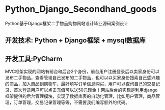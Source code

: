 # Python_Django_Secondhand_goods
Python基于Django框架二手物品购物网站设计毕业源码案例设计
## 开发技术: Python + Django框架 + mysql数据库
## 开发工具:PyCharm
  MVC框架实现的网站有前台和后台2个身份，前台用户注册登录后以卖家身份可以发布二手物品，查看管理自己发布的二手物品，也可以以买家身份搜索自己感兴趣的商品，加入商品到购物车，最好填写订单信息购买，用户可以查询自己的交易记录，首次登录用户可以点击充值可以送50元现金！网站后台的实现是利用django框架提供的后台管理模块，实现了数据库表的自动化管理，比如用户管理，商品管理，订单管理，交易记录管理等等，不需要我们编写额外的代码。
